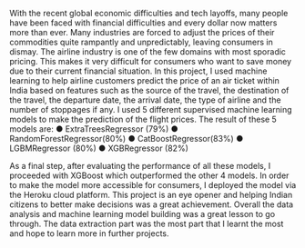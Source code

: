 With the recent global economic difficulties and tech layoffs, many people have been faced with financial difficulties and every dollar now matters more than ever. Many industries are forced to adjust the prices of their commodities quite rampantly and unpredictably, leaving consumers in dismay. The airline industry is one of the few domains with most sporadic pricing. This makes it very difficult for consumers who want to save money due to their current financial situation. In this project, I used machine learning to help airline customers predict the price of an air ticket within India based on features such as the source of the travel, the destination of the travel, the departure date, the arrival date, the type of airline and the number of stoppages if any. I used 5 different supervised machine learning models to make the prediction of the flight prices. The result of these 5 models are: ● ExtraTreesRegressor (79%) ● RandomForestRegressor(80%) ● CatBoostRegressor(83%) ● LGBMRegressor (80%) ● XGBRegressor (82%)

As a final step, after evaluating the performance of all these models, I proceeded with XGBoost which outperformed the other 4 models. In order to make the model more accessible for consumers, I deployed the model via the Heroku cloud platform. This project is an eye opener and helping Indian citizens to better make decisions was a great achievement. Overall the data analysis and machine learning model building was a great lesson to go through. The data extraction part was the most part that I learnt the most and hope to learn more in further projects.
